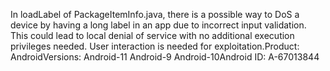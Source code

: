 In loadLabel of PackageItemInfo.java, there is a possible way to DoS a device by having a long label in an app due to incorrect input validation. This could lead to local denial of service with no additional execution privileges needed. User interaction is needed for exploitation.Product: AndroidVersions: Android-11 Android-9 Android-10Android ID: A-67013844